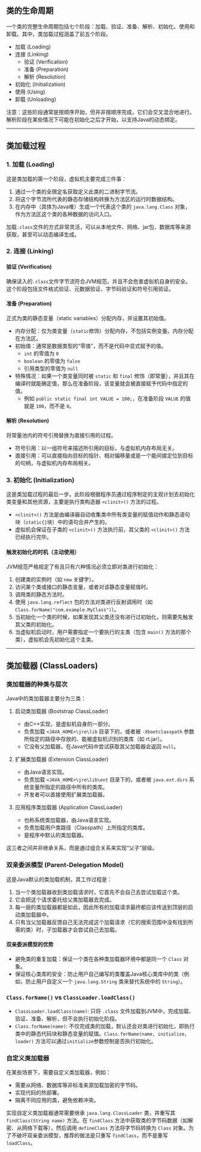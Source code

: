 
## 类的生命周期

一个类的完整生命周期包括七个阶段：加载、验证、准备、解析、初始化、使用和卸载。其中，类加载过程涵盖了前五个阶段。

-   加载 (Loading)
-   连接 (Linking)
    -   验证 (Verification)
    -   准备 (Preparation)
    -   解析 (Resolution)
-   初始化 (Initialization)
-   使用 (Using)
-   卸载 (Unloading)

注意：这些阶段通常是按顺序开始，但并非按顺序完成，它们会交叉混合地进行。解析阶段在某些情况下可能在初始化之后才开始，以支持Java的动态绑定。

---

## 类加载过程

### 1. 加载 (Loading)

这是类加载的第一个阶段，虚拟机主要完成三件事：

1.  通过一个类的全限定名获取定义此类的二进制字节流。
2.  将这个字节流所代表的静态存储结构转换为方法区的运行时数据结构。
3.  在内存中（具体为Java堆）生成一个代表这个类的 `java.lang.Class` 对象，作为方法区这个类的各种数据的访问入口。

加载`.class`文件的方式非常灵活，可以从本地文件、网络、jar包、数据库等来源获取，甚至可以动态编译生成。

### 2. 连接 (Linking)

#### 验证 (Verification)

确保读入的`.class`文件字节流符合JVM规范，并且不会危害虚拟机自身的安全。这个阶段包括文件格式验证、元数据验证、字节码验证和符号引用验证。

#### 准备 (Preparation)

正式为类的静态变量（static variables）分配内存，并设置其初始值。

-   内存分配：仅为类变量（`static`修饰）分配内存，不包括实例变量。内存分配在方法区。
-   初始值：通常是数据类型的“零值”，而不是代码中显式赋予的值。
    -   `int` 的零值为 `0`
    -   `boolean` 的零值为 `false`
    -   引用类型的零值为 `null`
-   特殊情况：如果一个类变量同时被 `static` 和 `final` 修饰（即常量），并且其在编译时就能确定值，那么在准备阶段，该变量就会被直接赋予代码中指定的值。
    -   例如 `public static final int VALUE = 100;`，在准备阶段 `VALUE` 的值就是 `100`，而不是 `0`。

#### 解析 (Resolution)

将常量池内的符号引用替换为直接引用的过程。

-   符号引用：以一组符号来描述所引用的目标，与虚拟机内存布局无关。
-   直接引用：可以直接指向目标的指针、相对偏移量或是一个能间接定位到目标的句柄，与虚拟机内存布局相关。

### 3. 初始化 (Initialization)

这是类加载过程的最后一步。此阶段根据程序员通过程序制定的主观计划去初始化类变量和其他资源，主要是执行类构造器 `<clinit>()` 方法的过程。

-   `<clinit>()` 方法是由编译器自动收集类中所有类变量的赋值动作和静态语句块（`static{}`块）中的语句合并产生的。
-   虚拟机会保证在子类的 `<clinit>()` 方法执行前，其父类的 `<clinit>()` 方法已经执行完毕。

#### 触发初始化的时机（主动使用）

JVM规范严格规定了有且只有六种情况必须立即对类进行初始化：
1.  创建类的实例时（如 `new` 关键字）。
2.  访问某个类或接口的静态变量，或者对该静态变量赋值时。
3.  调用类的静态方法时。
4.  使用 `java.lang.reflect` 包的方法对类进行反射调用时（如 `Class.forName("com.example.MyClass")`）。
5.  当初始化一个类的时候，如果发现其父类还没有进行过初始化，则需要先触发其父类的初始化。
6.  当虚拟机启动时，用户需要指定一个要执行的主类（包含 `main()` 方法的那个类），虚拟机会先初始化这个主类。

---

## 类加载器 (ClassLoaders)

### 类加载器的种类与层次

Java中的类加载器主要分为三类：

1.  启动类加载器 (Bootstrap ClassLoader)
    -   由C++实现，是虚拟机自身的一部分。
    -   负责加载 `<JAVA_HOME>\jre\lib` 目录下的，或者被 `-Xbootclasspath` 参数所指定的路径中存放的、能被虚拟机识别的类库（如 rt.jar）。
    -   它没有父加载器，在Java代码中尝试获取其父加载器会返回 `null`。

2.  扩展类加载器 (Extension ClassLoader)
    -   由Java语言实现。
    -   负责加载 `<JAVA_HOME>\jre\lib\ext` 目录下的，或者被 `java.ext.dirs` 系统变量所指定的路径中所有的类库。
    -   开发者可以直接使用扩展类加载器。

3.  应用程序类加载器 (Application ClassLoader)
    -   也称系统类加载器，由Java语言实现。
    -   负责加载用户类路径（Classpath）上所指定的类库。
    -   是程序中默认的类加载器。

这三者之间并非继承关系，而是通过组合关系来实现“父子”层级。

### 双亲委派模型 (Parent-Delegation Model)

这是Java默认的类加载机制，其工作过程是：

1.  当一个类加载器收到类加载请求时，它首先不会自己去尝试加载这个类。
2.  它会把这个请求委托给父类加载器去完成。
3.  每一层的类加载器都是如此，因此所有的加载请求最终都应该传送到顶层的启动类加载器中。
4.  只有当父加载器反馈自己无法完成这个加载请求（它的搜索范围中没有找到所需的类）时，子加载器才会尝试自己去加载。

#### 双亲委派模型的优势

-   避免类的重复加载：保证一个类在各种类加载器环境中都是同一个 `Class` 对象。
-   保证核心类库的安全：防止用户自己编写的类覆盖Java核心类库中的类（例如，防止用户自定义一个 `java.lang.String` 类来替代系统中的 `String`）。

### `Class.forName()` vs `ClassLoader.loadClass()`

-   `ClassLoader.loadClass(name)`: 只将 `.class` 文件加载到JVM中，完成加载、验证、准备、解析，但不会执行初始化阶段。
-   `Class.forName(name)`: 不仅完成类的加载，默认还会对类进行初始化，即执行类中的静态代码块和静态变量的赋值。`Class.forName(name, initialize, loader)` 方法可以通过`initialize`参数控制是否执行初始化。

### 自定义类加载器

在某些场景下，需要自定义类加载器，例如：

-   需要从网络、数据库等非标准来源加载加密的字节码。
-   实现代码的热部署。
-   隔离不同应用的类，避免依赖冲突。

实现自定义类加载器通常需要继承 `java.lang.ClassLoader` 类，并重写其 `findClass(String name)` 方法。在 `findClass` 方法中获取类的字节码数据（如解密、从网络下载等），然后调用 `defineClass` 方法将字节码转换为 `Class` 对象。为了不破坏双亲委派模型，推荐的做法是只重写 `findClass`，而不是重写 `loadClass`。